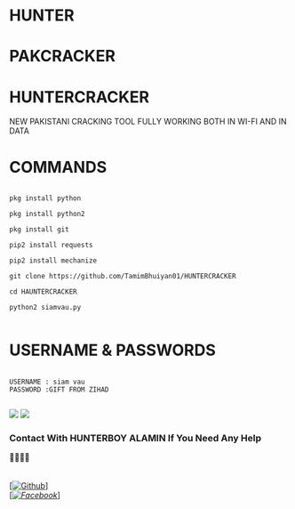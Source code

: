 # HUNTER
# PAKCRACKER
# HUNTERCRACKER
NEW PAKISTANI CRACKING TOOL 
FULLY WORKING BOTH IN WI-FI AND IN DATA
# COMMANDS

````

pkg install python

pkg install python2

pkg install git

pip2 install requests

pip2 install mechanize

git clone https://github.com/TamimBhuiyan01/HUNTERCRACKER

cd HAUNTERCRACKER

python2 siamvau.py


````

# USERNAME & PASSWORDS 
````

USERNAME : siam vau
PASSWORD :GIFT FROM ZIHAD
 
````

![](https://g.top4top.io/p_18787ku1g0.jpg)
![](https://i.ibb.co/hYmYRkj/IMG-20210221-190443.jpg)

### Contact With HUNTERBOY ALAMIN If You Need Any Help
<b>🔰🔰🔰🔰</b> </br></b></br> <br>[[![Github](https://img.shields.io/badge/Github-[HUNTERBOY_ALAMIN-green?style=flat-square&logo=GITHUBlogoColor=blue&labelColor=blue)](https://github.com/Hunter-alamin)]<br> [_[![Facebook](https://img.shields.io/badge/Facebook-HUNTERBOY_ALAMIN-yellow?style=flat-square&logo=facebooklogoColor=green&labelColor=red)](https://www.facebook.com/alaminkhan.60)_]


